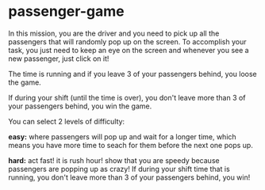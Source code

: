 # passenger-game

In this mission, you are the driver and you need to pick up all the passengers that will randomly pop up on the screen.
To accomplish your task, you just need to keep an eye on the screen and whenever you see a new passenger, just click on it!

The time is running and if you leave 3 of your passengers behind, you loose the game.

If during your shift (until the time is over), you don't leave more than 3 of your passengers behind, you win the game.

You can select 2 levels of difficulty: 

**easy:** where passengers will pop up and wait for a longer time, which means you
have more time to seach for them before the next one pops up. 

**hard:** act fast! it is rush hour! show that you are speedy because passengers are popping up as crazy! If during your 
shift time that is running, you don't leave more than 3 of your passengers behind, you win!  

